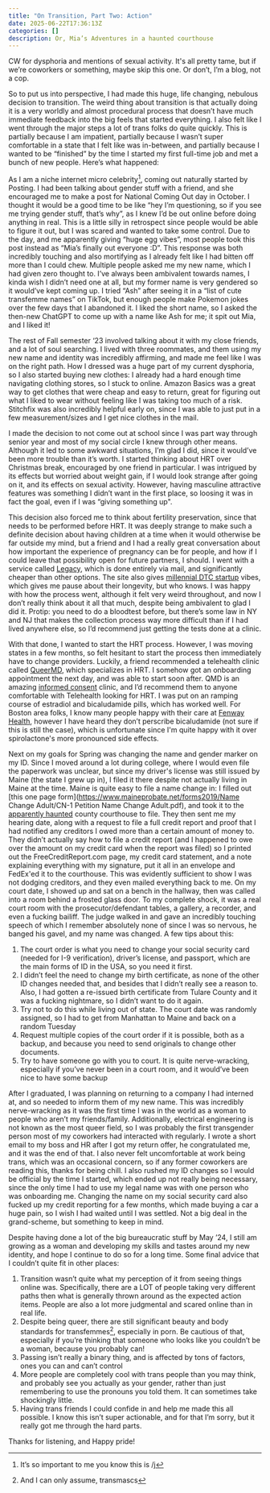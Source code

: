 ```yaml
---
title: "On Transition, Part Two: Action"
date: 2025-06-22T17:36:13Z
categories: []
description: Or, Mia’s Adventures in a haunted courthouse
---
```

    
CW for dysphoria and mentions of sexual activity. It's all pretty tame, but if we’re coworkers or something, maybe skip this one. Or don’t, I’m a blog, not a cop.

So to put us into perspective, I had made this huge, life changing, nebulous decision to transition. The weird thing about transition is that actually doing it is a very worldly and almost procedural process that doesn’t have much immediate feedback into the big feels that started everything. I also felt like I went through the major steps a lot of trans folks do quite quickly. This is partially because I am impatient, partially because I wasn’t super comfortable in a state that I felt like was in-between, and partially because I wanted to be “finished” by the time I started my first full-time job and met a bunch of new people. Here’s what happened:

As I am a niche internet micro celebrity[^c1], coming out naturally started by Posting. I had been talking about gender stuff with a friend, and she encouraged me to make a post for National Coming Out day in October. I thought it would be a good time to be like “hey I’m questioning, so if you see me trying gender stuff, that’s why”, as I knew I’d be out online before doing anything in real. This is a little silly in retrospect since people would be able to figure it out, but I was scared and wanted to take some control. Due to the day, and me apparently giving “huge egg vibes”, most people took this post instead as “Mia’s finally out everyone :D”. This response was both incredibly touching and also mortifying as I already felt like I had bitten off more than I could chew. Multiple people asked me my new name, which I had given zero thought to. I’ve always been ambivalent towards names, I kinda wish I didn’t need one at all, but my former name is very gendered so it would’ve kept coming up. I tried “Ash” after seeing it in a “list of cute transfemme names” on TikTok, but enough people make Pokemon jokes over the few days that I abandoned it. I liked the short name, so I asked the then-new ChatGPT to come up with a name like Ash for me; it spit out Mia, and I liked it!

The rest of Fall semester ‘23 involved talking about it with my close friends, and a lot of soul searching. I lived with three roommates, and them using my new name and identity was incredibly affirming, and made me feel like I was on the right path. How I dressed was a huge part of my current dysphoria, so I also started buying new clothes: I already had a hard enough time navigating clothing stores, so I stuck to online. Amazon Basics was a great way to get clothes that were cheap and easy to return, great for figuring out what I liked to wear without feeling like I was taking too much of a risk. Stitchfix was also incredibly helpful early on, since I was able to just put in a few measurement/sizes and I get nice clothes in the mail.

I made the decision to not come out at school since I was part way through senior year and most of my social circle I knew through other means. Although it led to some awkward situations, I’m glad I did, since it would’ve been more trouble than it’s worth. I started thinking about HRT over Christmas break, encouraged by one friend in particular. I was intrigued by its effects but worried about weight gain, if I would look strange after going on it, and its effects on sexual activity. However, having masculine attractive features was something I didn’t want in the first place, so loosing it was in fact the goal, even if I was “giving something up". 

This decision also forced me to think about fertility preservation, since that needs to be performed before HRT. It was deeply strange to make such a definite decision about having children at a time when it would otherwise be far outside my mind, but a friend and I had a really great conversation about how important the experience of pregnancy can be for people, and how if I could leave that possibility open for future partners, I should. I went with a service called [Legacy](https://www.givelegacy.com), which is done entirely via mail, and significantly cheaper than other options. The site also gives [millennial DTC startup](https://www.tiktok.com/@thetrevorcrump/video/7466088382456663342) vibes, which gives me pause about their longevity, but who knows. I was happy with how the process went, although it felt very weird throughout, and now I don’t really think about it all that much, despite being ambivalent to glad I did it. Protip: you need to do a bloodtest before, but there’s some law in NY and NJ that makes the collection process way more difficult than if I had lived anywhere else, so I’d recommend just getting the tests done at a clinic.

With that done, I wanted to start the HRT process. However, I was moving states in a few months, so felt hesitant to start the process then immediately have to change providers. Luckily, a friend recommended a telehealth clinic called [QueerMD](https://queermed.com), which specializes in HRT. I somehow got an onboarding appointment the next day, and was able to start soon after. QMD is an amazing [informed consent](https://www.transhub.org.au/informed-consent) clinic, and I’d recommend them to anyone comfortable with Telehealth looking for HRT. I was put on an ramping course of estradiol and bicaludamide pills, which has worked well. For Boston area folks, I know many people happy with their care at [Fenway Health](https://fenwayhealth.org), however I have heard they don’t perscribe bicaludamide (not sure if this is still the case), which is unfortunate since I'm quite happy with it over spirolactone's more pronounced side effects.

Next on my goals for Spring was changing the name and gender marker on my ID. Since I moved around a lot during college, where I would even file the paperwork was unclear, but since my driver's license was still issued by Maine (the state I grew up in), I filed it there despite not actually living in Maine at the time. Maine is quite easy to file a name change in: I filled out [this one page form](https://www.maineprobate.net/forms2019/Name Change Adult/CN-1 Petition Name Change Adult.pdf), and took it to the [apparently haunted](https://www.seacoastonline.com/story/news/local/2023/10/24/york-county-court-house-haunted-staff-believe-they-are-not-alone/71262418007/) county courthouse to file. They then sent me my hearing date, along with a request to file a full credit report and proof that I had notified any creditors I owed more than a certain amount of money to. They didn’t actually say how to file a credit report (and I happened to owe over the amount on my credit card when the report was filed) so I printed out the FreeCreditReport.com page, my credit card statement, and a note explaining everything with my signature, put it all in an envelope and FedEx'ed it to the courthouse. This was evidently sufficient to show I was not dodging creditors, and they even mailed everything back to me. On my court date, I showed up and sat on a bench in the hallway, then was called into a room behind a frosted glass door. To my complete shock, it was a real court room with the prosecutor/defendant tables, a gallery, a recorder, and even a fucking bailiff. The judge walked in and gave an incredibly touching speech of which I remember absolutely none of since I was so nervous, he banged his gavel, and my name was changed. A few tips about this:
1. The court order is what you need to change your social security card (needed for I-9 verification), driver’s license, and passport, which are the main forms of ID in the USA, so you need it first. 
2. I didn’t feel the need to change my birth certificate, as none of the other ID changes needed that, and besides that I didn’t really see a reason to. Also, I had gotten a re-issued birth certificate from Tulare County and it was a fucking nightmare, so I didn’t want to do it again.
3. Try not to do this while living out of state. The court date was randomly assigned, so I had to get from Manhattan to Maine and back on a random Tuesday
4. Request multiple copies of the court order if it is possible, both as a backup, and because you need to send originals to change other documents.
5. Try to have someone go with you to court. It is quite nerve-wracking, especially if you’ve never been in a court room, and it would’ve been nice to have some backup
	
After I graduated, I was planning on returning to a company I had interned at, and so needed to inform them of my new name. This was incredibly nerve-wracking as it was the first time I was in the world as a woman to people who aren’t my friends/family. Additionally, electrical engineering is not known as the most queer field, so I was probably the first transgender person most of my coworkers had interacted with regularly. I wrote a short email to my boss and HR after I got my return offer, he congratulated me, and it was the end of that. I also never felt uncomfortable at work being trans, which was an occasional concern, so if any former coworkers are reading this, thanks for being chill. I also rushed my ID changes so I would be official by the time I started, which ended up not really being necessary, since the only time I had to use my legal name was with one person who was onboarding me. Changing the name on my social security card also fucked up my credit reporting for a few months, which made buying a car a huge pain, so I wish I had waited until I was settled. Not a big deal in the grand-scheme, but something to keep in mind.

Despite having done a lot of the big bureaucratic stuff by May ’24, I still am growing as a woman and developing my skills and tastes around my new identity, and hope I continue to do so for a long time. Some final advice that I couldn’t quite fit in other places:
1. Transition wasn’t quite what my perception of it from seeing things online was. Specifically, there are a LOT of people taking very different paths then what is generally thrown around as the expected action items. People are also a lot more judgmental and scared online than in real life.
2. Despite being queer, there are still significant beauty and body standards for transfemmes[^c2], especially in porn. Be cautious of that, especially if you’re thinking that someone who looks like you couldn’t be a woman, because you probably can!
3. Passing isn’t really a binary thing, and is affected by tons of factors, ones you can and can’t control
4. More people are completely cool with trans people than you may think, and probably see you actually as your gender, rather than just remembering to use the pronouns you told them. It can sometimes take shockingly little.
5. Having trans friends I could confide in and help me made this all possible. I know this isn’t super actionable, and for that I’m sorry, but it really got me through the hard parts.

Thanks for listening, and Happy pride!

[^c1]: It’s so important to me you know this is /j
[^c2]: And I can only assume, transmascs